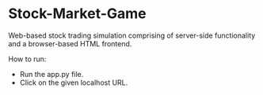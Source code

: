 # Stock-Market-Game
Web-based stock trading simulation comprising of server-side functionality and a browser-based HTML frontend.

How to run:
- Run the app.py file.
- Click on the given localhost URL.
